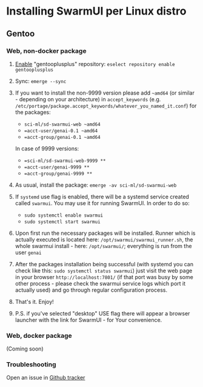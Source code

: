 # Installing SwarmUI per Linux distro
## Gentoo
### Web, non-docker package
1. [Enable](https://wiki.gentoo.org/wiki/Eselect/Repository#Add_ebuild_repositories_from_repos.gentoo.org) "gentooplusplus" repository: `eselect repository enable gentooplusplus`
2. Sync: `emerge --sync`
3. If you want to install the non-9999 version please add `~amd64` (or similar - depending on your architecture) in `accept_keywords` (e.g. `/etc/portage/package.accept_keywords/whatever_you_named_it.conf`) for the packages:
   * `sci-ml/sd-swarmui-web ~amd64`
   * `=acct-user/genai-0.1 ~amd64`
   * `=acct-group/genai-0.1 ~amd64`
   
   In case of 9999 versions:
   * `=sci-ml/sd-swarmui-web-9999 **`
   * `=acct-user/genai-9999 **`
   * `=acct-group/genai-9999 **`
5. As usual, install the package: `emerge -av sci-ml/sd-swarmui-web`
6. If `systemd` use flag is enabled, there will be a systemd service created called `swarmui`. You may use it for running SwarmUI. In order to do so:
   * `sudo systemctl enable swarmui`
   * `sudo systemctl start swarmui`
7. Upon first run the necessary packages will be installed. Runner which is actually executed is located here: `/opt/swarmui/swarmui_runner.sh`, the whole swarmui install - here: `/opt/swarmui/`; everything is run from the user `genai`
8. After the packages installation being successful (with systemd you can check like this: `sudo systemctl status swarmui`) just visit the web page in your browser `http://localhost:7801/` (if that port was busy by some other process - please check the swarmui service logs which port it actually used) and go through regular configuration process.
9. That's it. Enjoy!
10. P.S. if you've selected "desktop" USE flag there will appear a browser launcher with the link for SwarmUI - for Your convenience.

### Web, docker package
(Coming soon)

### Troubleshooting
Open an issue in [Github tracker](https://github.com/Eugeniusz-Gienek/gentooplusplus/issues)
